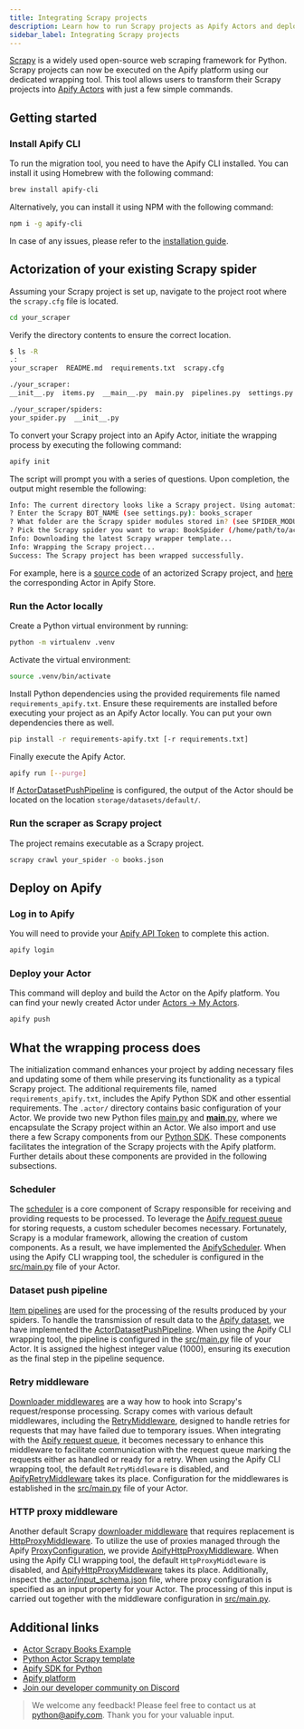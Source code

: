 ```yaml
---
title: Integrating Scrapy projects
description: Learn how to run Scrapy projects as Apify Actors and deploy them on the Apify platform.
sidebar_label: Integrating Scrapy projects
---
```


[Scrapy](https://scrapy.org/) is a widely used open-source web scraping framework for Python. Scrapy projects can now be executed on the Apify platform using our dedicated wrapping tool. This tool allows users to transform their Scrapy projects into [Apify Actors](https://docs.apify.com/platform/actors) with just a few simple commands.

## Getting started

### Install Apify CLI

To run the migration tool, you need to have the Apify CLI installed. You can install it using Homebrew with the following command:

```bash showLineNumbers
brew install apify-cli
```

Alternatively, you can install it using NPM with the following command:

```bash showLineNumbers
npm i -g apify-cli
```

In case of any issues, please refer to the [installation guide](./installation.md).

## Actorization of your existing Scrapy spider

Assuming your Scrapy project is set up, navigate to the project root where the `scrapy.cfg` file is located.

```bash showLineNumbers
cd your_scraper
```

Verify the directory contents to ensure the correct location.

```bash showLineNumbers
$ ls -R
.:
your_scraper  README.md  requirements.txt  scrapy.cfg

./your_scraper:
__init__.py  items.py  __main__.py  main.py  pipelines.py  settings.py  spiders

./your_scraper/spiders:
your_spider.py  __init__.py
```

To convert your Scrapy project into an Apify Actor, initiate the wrapping process by executing the following command:

```bash showLineNumbers
apify init
```

The script will prompt you with a series of questions. Upon completion, the output might resemble the following:

```bash showLineNumbers
Info: The current directory looks like a Scrapy project. Using automatic project wrapping.
? Enter the Scrapy BOT_NAME (see settings.py): books_scraper
? What folder are the Scrapy spider modules stored in? (see SPIDER_MODULES in settings.py): books_scraper.spiders
? Pick the Scrapy spider you want to wrap: BookSpider (/home/path/to/actor-scrapy-books-example/books_scraper/spiders/book.py)
Info: Downloading the latest Scrapy wrapper template...
Info: Wrapping the Scrapy project...
Success: The Scrapy project has been wrapped successfully.
```

For example, here is a [source code](https://github.com/apify/actor-scrapy-books-example) of an actorized Scrapy project, and [here](https://apify.com/vdusek/scrapy-books-example) the corresponding Actor in Apify Store.

### Run the Actor locally

Create a Python virtual environment by running:

```bash showLineNumbers
python -m virtualenv .venv
```

Activate the virtual environment:

```bash showLineNumbers
source .venv/bin/activate
```

Install Python dependencies using the provided requirements file named `requirements_apify.txt`. Ensure these requirements are installed before executing your project as an Apify Actor locally. You can put your own dependencies there as well.

```bash showLineNumbers
pip install -r requirements-apify.txt [-r requirements.txt]
```

Finally execute the Apify Actor.

```bash showLineNumbers
apify run [--purge]
```

If [ActorDatasetPushPipeline](https://github.com/apify/apify-sdk-python/blob/master/src/apify/scrapy/pipelines.py) is configured, the output of the Actor should be located on the location `storage/datasets/default/`.

### Run the scraper as Scrapy project

The project remains executable as a Scrapy project.

```bash showLineNumbers
scrapy crawl your_spider -o books.json
```

## Deploy on Apify

### Log in to Apify

You will need to provide your [Apify API Token](https://console.apify.com/account/integrations) to complete this action.

```bash showLineNumbers
apify login
```

### Deploy your Actor

This command will deploy and build the Actor on the Apify platform. You can find your newly created Actor under [Actors -> My Actors](https://console.apify.com/actors?tab=my).

```bash showLineNumbers
apify push
```

## What the wrapping process does

The initialization command enhances your project by adding necessary files and updating some of them while preserving its functionality as a typical Scrapy project. The additional requirements file, named `requirements_apify.txt`, includes the Apify Python SDK and other essential requirements. The `.actor/` directory contains basic configuration of your Actor. We provide two new Python files [main.py](https://github.com/apify/actor-templates/blob/master/templates/python-scrapy/src/main.py) and [__main__.py](https://github.com/apify/actor-templates/blob/master/templates/python-scrapy/src/__main__.py), where we encapsulate the Scrapy project within an Actor. We also import and use there a few Scrapy components from our [Python SDK](https://github.com/apify/apify-sdk-python/tree/master/src/apify/scrapy). These components facilitates the integration of the Scrapy projects with the Apify platform. Further details about these components are provided in the following subsections.

### Scheduler

The [scheduler](https://docs.scrapy.org/en/latest/topics/scheduler.html) is a core component of Scrapy responsible for receiving and providing requests to be processed. To leverage the [Apify request queue](https://docs.apify.com/platform/storage/request-queue) for storing requests, a custom scheduler becomes necessary. Fortunately, Scrapy is a modular framework, allowing the creation of custom components. As a result, we have implemented the [ApifyScheduler](https://github.com/apify/apify-sdk-python/blob/master/src/apify/scrapy/scheduler.py). When using the Apify CLI wrapping tool, the scheduler is configured in the [src/main.py](https://github.com/apify/actor-templates/blob/master/templates/python-scrapy/src/main.py) file of your Actor.

### Dataset push pipeline

[Item pipelines](https://docs.scrapy.org/en/latest/topics/item-pipeline.html) are used for the processing of the results produced by your spiders. To handle the transmission of result data to the [Apify dataset](https://docs.apify.com/platform/storage/dataset), we have implemented the [ActorDatasetPushPipeline](https://github.com/apify/apify-sdk-python/blob/master/src/apify/scrapy/pipelines.py). When using the Apify CLI wrapping tool, the pipeline is configured in the [src/main.py](https://github.com/apify/actor-templates/blob/master/templates/python-scrapy/src/main.py) file of your Actor. It is assigned the highest integer value (1000), ensuring its execution as the final step in the pipeline sequence.

### Retry middleware

[Downloader middlewares](https://docs.scrapy.org/en/latest/topics/downloader-middleware.html) are a way how to hook into Scrapy's request/response processing. Scrapy comes with various default middlewares, including the [RetryMiddleware](https://docs.scrapy.org/en/latest/topics/downloader-middleware.html#module-scrapy.downloadermiddlewares.retry), designed to handle retries for requests that may have failed due to temporary issues. When integrating with the [Apify request queue](https://docs.apify.com/platform/storage/request-queue), it becomes necessary to enhance this middleware to facilitate communication with the request queue marking the requests either as handled or ready for a retry. When using the Apify CLI wrapping tool, the default `RetryMiddleware` is disabled, and [ApifyRetryMiddleware](https://github.com/apify/apify-sdk-python/blob/master/src/apify/scrapy/middlewares/apify_retry.py) takes its place. Configuration for the middlewares is established in the [src/main.py](https://github.com/apify/actor-templates/blob/master/templates/python-scrapy/src/main.py) file of your Actor.

### HTTP proxy middleware

Another default Scrapy [downloader middleware](https://docs.scrapy.org/en/latest/topics/downloader-middleware.html) that requires replacement is [HttpProxyMiddleware](https://docs.scrapy.org/en/latest/topics/downloader-middleware.html#module-scrapy.downloadermiddlewares.httpproxy). To utilize the use of proxies managed through the Apify [ProxyConfiguration](https://github.com/apify/apify-sdk-python/blob/master/src/apify/proxy_configuration.py), we provide [ApifyHttpProxyMiddleware](https://github.com/apify/apify-sdk-python/blob/master/src/apify/scrapy/middlewares/apify_proxy.py). When using the Apify CLI wrapping tool, the default `HttpProxyMiddleware` is disabled, and [ApifyHttpProxyMiddleware](https://github.com/apify/apify-sdk-python/blob/master/src/apify/scrapy/middlewares/apify_proxy.py) takes its place. Additionally, inspect the [.actor/input_schema.json](https://github.com/apify/actor-templates/blob/master/templates/python-scrapy/.actor/input_schema.json) file, where proxy configuration is specified as an input property for your Actor. The processing of this input is carried out together with the middleware configuration in [src/main.py](https://github.com/apify/actor-templates/blob/master/templates/python-scrapy/src/main.py).

## Additional links

- [Actor Scrapy Books Example](https://apify.com/vdusek/actor-scrapy-books-example)
- [Python Actor Scrapy template](https://apify.com/templates/python-scrapy)
- [Apify SDK for Python](https://docs.apify.com/sdk/python)
- [Apify platform](https://docs.apify.com/platform)
- [Join our developer community on Discord](https://discord.com/invite/jyEM2PRvMU)

> We welcome any feedback! Please feel free to contact us at [python@apify.com](mailto:python@apify.com). Thank you for your valuable input.
>
